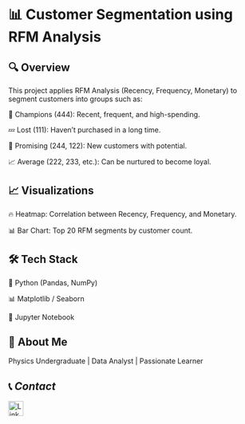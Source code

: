 # 📊 Customer Segmentation using RFM Analysis

## 🔍 Overview

This project applies RFM Analysis (Recency, Frequency, Monetary) to segment customers into groups such as:

👑 Champions (444): Recent, frequent, and high-spending.

💤 Lost (111): Haven’t purchased in a long time.

🌱 Promising (244, 122): New customers with potential.

📈 Average (222, 233, etc.): Can be nurtured to become loyal.

## 📈 Visualizations

🔥 Heatmap: Correlation between Recency, Frequency, and Monetary.

📊 Bar Chart: Top 20 RFM segments by customer count.

## 🛠️ Tech Stack

🐍 Python (Pandas, NumPy)

📊 Matplotlib / Seaborn

📓 Jupyter Notebook

## 👤 About Me
Physics Undergraduate | Data Analyst | Passionate Learner 

## 📞 *Contact*  
<a href="https://www.linkedin.com/in/umair-razzaq-78765235a/">
  <img src="https://cdn-icons-png.flaticon.com/512/174/174857.png" alt="LinkedIn" width="30" height="30">
</a>